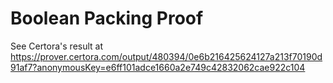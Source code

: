 # Boolean Packing Proof

See Certora's result at https://prover.certora.com/output/480394/0e6b216425624127a213f70190d91af7?anonymousKey=e6ff101adce1660a2e749c42832062cae922c104